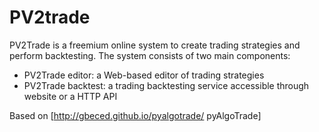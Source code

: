 PV2trade
========

PV2Trade is a freemium online system to create trading strategies and perform backtesting.
The system consists of two main components:
- PV2Trade editor: a Web-based editor of trading strategies
- PV2Trade backtest: a trading backtesting service accessible through website or a HTTP API

Based on [http://gbeced.github.io/pyalgotrade/ pyAlgoTrade]
